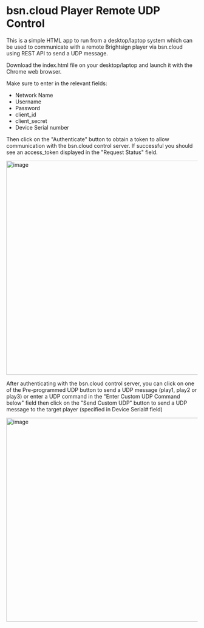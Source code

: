 # bsn.cloud Player Remote UDP Control

This is a simple HTML app to run from a desktop/laptop system which can be used to communicate with a remote Brightsign player via bsn.cloud using REST API to send a UDP message. 

Download the index.html file on your desktop/laptop and launch it with the Chrome web browser.

Make sure to enter in the relevant fields:

- Network Name
- Username
- Password
- client_id
- client_secret
- Device Serial number

Then click on the "Authenticate" button to obtain a token to allow communication with the bsn.cloud control server. If successful you should see an access_token displayed in the "Request Status" field. 

<img width="563" alt="image" src="https://github.com/RomeoLB/send-udp-bsn-cloud/assets/136584791/f0f45cc0-f084-42b9-b31c-c7269877dcc7">

After authenticating with the bsn.cloud control server, you can click on one of the Pre-programmed UDP button to send a UDP message (play1, play2 or play3) or enter a UDP command in the "Enter Custom UDP Command below" field then click on the "Send Custom UDP" button to send a UDP message to the target player (specified in Device Serial# field)

<img width="536" alt="image" src="https://github.com/RomeoLB/send-udp-bsn-cloud/assets/136584791/85814146-a15b-4155-8a04-54e912fdca44">
